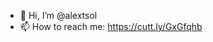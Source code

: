 - 👋 Hi, I’m @alextsol
- 📫 How to reach me: https://cutt.ly/GxGfqhb

<!---
alextsol/alextsol is a ✨ special ✨ repository because its `README.md` (this file) appears on your GitHub profile.
You can click the Preview link to take a look at your changes.
--->
